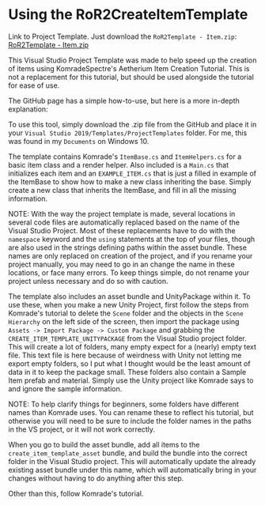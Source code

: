 # Using the RoR2CreateItemTemplate

Link to Project Template. Just download the `RoR2Template - Item.zip`: [RoR2Template - Item.zip](https://github.com/derslayr10/RoR2GenericModTemplate/tree/main/BASIC%20TEMPLATES%20-%20READY%20FOR%20DOWNLOAD/Item%20Templates)

This Visual Studio Project Template was made to help speed up the creation of items using KomradeSpectre's Aetherium Item Creation Tutorial. This is not a replacement for this tutorial, but should be used alongside the tutorial for ease of use.

The GitHub page has a simple how-to-use, but here is a more in-depth explanation:

To use this tool, simply download the .zip file from the GitHub and place it in your `Visual Studio 2019/Templates/ProjectTemplates` folder. For me, this was found in my `Documents` on Windows 10.

The template contains Komrade's `ItemBase.cs` and `ItemHelpers.cs` for a basic item class and a render helper. Also included is a `Main.cs` that initializes each item and an `EXAMPLE_ITEM.cs` that is just a filled in example of the ItemBase to show how to make a new class inheriting the base. Simply create a new class that inherits the ItemBase, and fill in all the missing information.

NOTE: With the way the project template is made, several locations in several code files are automatically replaced based on the name of the Visual Studio Project. Most of these replacements have to do with the `namespace` keyword and the `using` statements at the top of your files, though are also used in the strings defining paths within the asset bundle. These names are only replaced on creation of the project, and if you rename your project manually, you may need to go in an change the name in these locations, or face many errors. To keep things simple, do not rename your project unless necessary and do so with caution.

The template also includes an asset bundle and UnityPackage within it. To use these, when you make a new Unity Project, first follow the steps from Komrade's tutorial to delete the `Scene` folder and the objects in the `Scene Hierarchy` on the left side of the screen, then import the package using `Assets -> Import Package -> Custom Package` and grabbing the `CREATE_ITEM_TEMPLATE_UNITYPACKAGE` from the Visual Studio project folder. This will create a lot of folders, many empty expect for a (nearly) empty text file. This text file is here because of weirdness with Unity not letting me export empty folders, so I put what I thought would be the least amount of data in it to keep the package small. These folders also contain a Sample Item prefab and material. Simply use the Unity project like Komrade says to and ignore the sample information.

NOTE: To help clarify things for beginners, some folders have different names than Komrade uses. You can rename these to reflect his tutorial, but otherwise you will need to be sure to include the folder names in the paths in the VS project, or it will not work correctly.

When you go to build the asset bundle, add all items to the `create_item_template_asset` bundle, and build the bundle into the correct folder in the Visual Studio project. This will automatically update the already existing asset bundle under this name, which will automatically bring in your changes without having to do anything after this step.

Other than this, follow Komrade's tutorial.